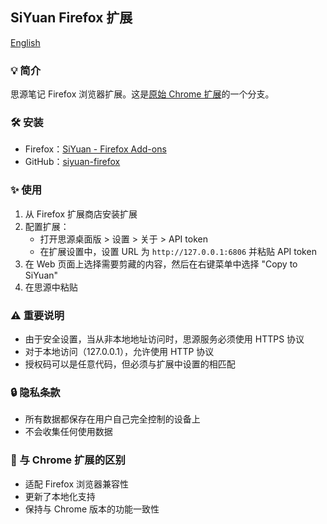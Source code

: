 ## SiYuan Firefox 扩展

[English](https://github.com/zher52/siyuan-firefox/blob/main/README.md)

### 💡 简介

思源笔记 Firefox 浏览器扩展。这是[原始 Chrome 扩展](https://github.com/siyuan-note/siyuan-chrome)的一个分支。

### 🛠️ 安装

* Firefox：[SiYuan - Firefox Add-ons](https://addons.mozilla.org/en-US/firefox/addon/siyuan/)
* GitHub：[siyuan-firefox](https://github.com/zher52/siyuan-firefox)

### ✨  使用

1. 从 Firefox 扩展商店安装扩展
2. 配置扩展：
   - 打开思源桌面版 > 设置 > 关于 > API token
   - 在扩展设置中，设置 URL 为 `http://127.0.0.1:6806` 并粘贴 API token
3. 在 Web 页面上选择需要剪藏的内容，然后在右键菜单中选择 "Copy to SiYuan"
4. 在思源中粘贴

### ⚠️ 重要说明

* 由于安全设置，当从非本地地址访问时，思源服务必须使用 HTTPS 协议
* 对于本地访问（127.0.0.1），允许使用 HTTP 协议
* 授权码可以是任意代码，但必须与扩展中设置的相匹配

### 🔒 隐私条款

* 所有数据都保存在用户自己完全控制的设备上
* 不会收集任何使用数据

### 🔄 与 Chrome 扩展的区别

* 适配 Firefox 浏览器兼容性
* 更新了本地化支持
* 保持与 Chrome 版本的功能一致性

